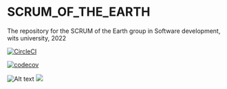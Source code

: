 # SCRUM_OF_THE_EARTH
The repository for the SCRUM of the Earth group in Software development, wits university, 2022


[![CircleCI](https://circleci.com/gh/CiaranOtter/SCRUM_OF_THE_EARTH/tree/main.svg?style=svg)](https://circleci.com/gh/CiaranOtter/SCRUM_OF_THE_EARTH/tree/main)

[![codecov](https://codecov.io/gh/CiaranOtter/SCRUM_OF_THE_EARTH/branch/main/graph/badge.svg?token=DLPYCW57ZE)](https://codecov.io/gh/CiaranOtter/SCRUM_OF_THE_EARTH)

![Alt text](./musician/coverage/badge-branches.svg)
<img src=./musician/coverage/badge-branches.svg>
